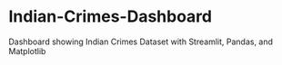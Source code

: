 # Indian-Crimes-Dashboard
Dashboard showing Indian Crimes Dataset with Streamlit, Pandas, and Matplotlib
